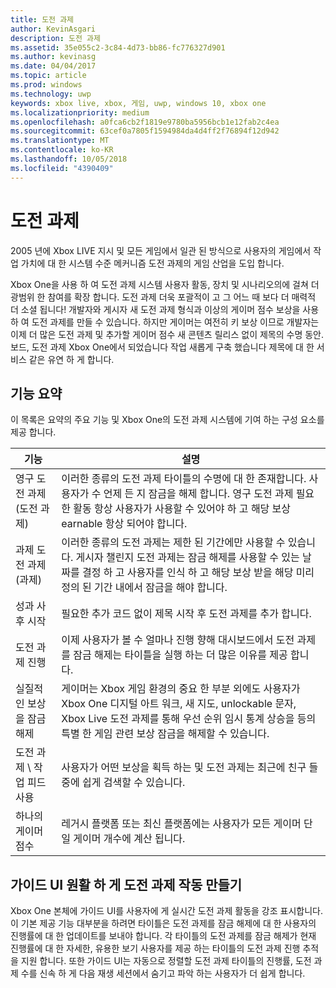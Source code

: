 ```yaml
---
title: 도전 과제
author: KevinAsgari
description: 도전 과제
ms.assetid: 35e055c2-3c84-4d73-bb86-fc776327d901
ms.author: kevinasg
ms.date: 04/04/2017
ms.topic: article
ms.prod: windows
ms.technology: uwp
keywords: xbox live, xbox, 게임, uwp, windows 10, xbox one
ms.localizationpriority: medium
ms.openlocfilehash: a0fca6cb2f1819e9780ba5956bcb1e12fab2c4ea
ms.sourcegitcommit: 63cef0a7805f1594984da4d4ff2f76894f12d942
ms.translationtype: MT
ms.contentlocale: ko-KR
ms.lasthandoff: 10/05/2018
ms.locfileid: "4390409"
---
```

# <a name="achievements"></a>도전 과제

2005 년에 Xbox LIVE 지시 및 모든 게임에서 일관 된 방식으로 사용자의 게임에서 작업 가치에 대 한 시스템 수준 메커니즘 도전 과제의 게임 산업을 도입 합니다.

Xbox One을 사용 하 여 도전 과제 시스템 사용자 활동, 장치 및 시나리오의에 걸쳐 더 광범위 한 참여를 확장 합니다. 도전 과제 더욱 포괄적이 고 그 어느 때 보다 더 매력적 더 소셜 됩니다! 개발자와 게시자 새 도전 과제 형식과 이상의 게이머 점수 보상을 사용 하 여 도전 과제를 만들 수 있습니다. 하지만 게이머는 여전히 키 보상 이므로 개발자는 이제 더 많은 도전 과제 및 추가할 게이머 점수 새 콘텐츠 릴리스 없이 제목의 수명 동안. 보드, 도전 과제 Xbox One에서 되었습니다 작업 새롭게 구축 했습니다 제목에 대 한 서비스 같은 유연 하 게 합니다.

## <a name="feature-summary"></a>기능 요약 ##
이 목록은 요약의 주요 기능 및 Xbox One의 도전 과제 시스템에 기여 하는 구성 요소를 제공 합니다.

기능 | 설명
--- | ---
영구 도전 과제 (도전 과제) | 이러한 종류의 도전 과제 타이틀의 수명에 대 한 존재합니다. 사용자가 수 언제 든 지 잠금을 해제 합니다. 영구 도전 과제 필요한 활동 항상 사용자가 사용할 수 있어야 하 고 해당 보상 earnable 항상 되어야 합니다.
과제 도전 과제 (과제) | 이러한 종류의 도전 과제는 제한 된 기간에만 사용할 수 있습니다. 게시자 챌린지 도전 과제는 잠금 해제를 사용할 수 있는 날짜를 결정 하 고 사용자를 인식 하 고 해당 보상 받을 해당 미리 정의 된 기간 내에서 잠금을 해야 합니다.
성과 사후 시작 | 필요한 추가 코드 없이 제목 시작 후 도전 과제를 추가 합니다.
도전 과제 진행 | 이제 사용자가 볼 수 얼마나 진행 향해 대시보드에서 도전 과제를 잠금 해제는 타이틀을 실행 하는 더 많은 이유를 제공 합니다.
실질적인 보상을 잠금 해제 | 게이머는 Xbox 게임 환경의 중요 한 부분 외에도 사용자가 Xbox One 디지털 아트 워크, 새 지도, unlockable 문자, Xbox Live 도전 과제를 통해 우선 순위 임시 통계 상승을 등의 특별 한 게임 관련 보상 잠금을 해제할 수 있습니다.
도전 과제 \ 작업 피드 사용 | 사용자가 어떤 보상을 획득 하는 및 도전 과제는 최근에 친구 들 중에 쉽게 검색할 수 있습니다.
하나의 게이머 점수 | 레거시 플랫폼 또는 최신 플랫폼에는 사용자가 모든 게이머 단일 게이머 개수에 계산 됩니다.

## <a name="making-achievements-work-well-with-the-guide-ui"></a>가이드 UI 원활 하 게 도전 과제 작동 만들기 ##
Xbox One 본체에 가이드 UI를 사용자에 게 실시간 도전 과제 활동을 강조 표시합니다. 이 기본 제공 기능 대부분을 하려면 타이틀은 도전 과제를 잠금 해제에 대 한 사용자의 진행률에 대 한 업데이트를 보내야 합니다. 각 타이틀의 도전 과제를 잠금 해제가 현재 진행률에 대 한 자세한, 유용한 보기 사용자를 제공 하는 타이틀의 도전 과제 진행 추적을 지원 합니다. 또한 가이드 UI는 자동으로 정렬할 도전 과제 타이틀의 진행률, 도전 과제 수를 신속 하 게 다음 재생 세션에서 숨기고 파악 하는 사용자가 더 쉽게 합니다.
